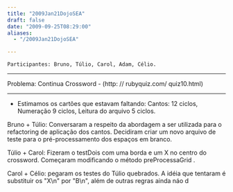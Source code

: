 ```yaml
---
title: "2009Jan21DojoSEA"
draft: false
date: "2009-09-25T08:29:00"
aliases:
  - "/2009Jan21DojoSEA"

---
```

    Participantes: Bruno, Túlio, Carol, Adam, Célio.

------------------------------------------------------------------------

Problema: Continua Crossword - (http: // rubyquiz.com/ quiz10.html)

------------------------------------------------------------------------

-   Estimamos os cartões que estavam faltando: Cantos: 12 ciclos,
    Numeração 9 ciclos, Leitura do arquivo 5 ciclos.

Bruno + Túlio: Conversaram a respeito da abordagem a ser utilizada para
o refactoring de aplicação dos cantos. Decidiram criar um novo arquivo
de teste para o pré-processamento dos espaços em branco.

Túlio + Carol: Fizeram o testDois com uma borda e um X no centro do
crossword. Começaram modificando o método preProcessaGrid .

Carol + Célio: pegaram os testes do Túlio quebrados. A idéia que
tentaram é substituir os "X\\n" por "B\\n", além de outras regras ainda
náo d
